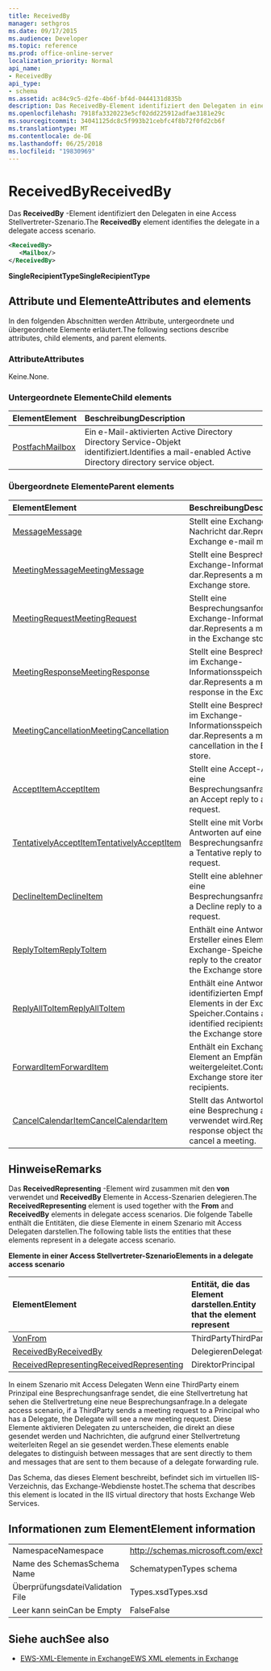 ```yaml
---
title: ReceivedBy
manager: sethgros
ms.date: 09/17/2015
ms.audience: Developer
ms.topic: reference
ms.prod: office-online-server
localization_priority: Normal
api_name:
- ReceivedBy
api_type:
- schema
ms.assetid: ac84c9c5-d2fe-4b6f-bf4d-0444131d835b
description: Das ReceivedBy-Element identifiziert den Delegaten in eine Access Stellvertreter-Szenario.
ms.openlocfilehash: 7918fa3320223e5cf02dd225912adfae3181e29c
ms.sourcegitcommit: 34041125dc8c5f993b21cebfc4f8b72f0fd2cb6f
ms.translationtype: MT
ms.contentlocale: de-DE
ms.lasthandoff: 06/25/2018
ms.locfileid: "19830969"
---
```

# <a name="receivedby"></a><span data-ttu-id="455d0-103">ReceivedBy</span><span class="sxs-lookup"><span data-stu-id="455d0-103">ReceivedBy</span></span>

<span data-ttu-id="455d0-104">Das **ReceivedBy** -Element identifiziert den Delegaten in eine Access Stellvertreter-Szenario.</span><span class="sxs-lookup"><span data-stu-id="455d0-104">The **ReceivedBy** element identifies the delegate in a delegate access scenario.</span></span> 
  
```xml
<ReceivedBy>
   <Mailbox/>
</ReceivedBy>
```

 <span data-ttu-id="455d0-105">**SingleRecipientType**</span><span class="sxs-lookup"><span data-stu-id="455d0-105">**SingleRecipientType**</span></span>
## <a name="attributes-and-elements"></a><span data-ttu-id="455d0-106">Attribute und Elemente</span><span class="sxs-lookup"><span data-stu-id="455d0-106">Attributes and elements</span></span>

<span data-ttu-id="455d0-107">In den folgenden Abschnitten werden Attribute, untergeordnete und übergeordnete Elemente erläutert.</span><span class="sxs-lookup"><span data-stu-id="455d0-107">The following sections describe attributes, child elements, and parent elements.</span></span>
  
### <a name="attributes"></a><span data-ttu-id="455d0-108">Attribute</span><span class="sxs-lookup"><span data-stu-id="455d0-108">Attributes</span></span>

<span data-ttu-id="455d0-109">Keine.</span><span class="sxs-lookup"><span data-stu-id="455d0-109">None.</span></span>
  
### <a name="child-elements"></a><span data-ttu-id="455d0-110">Untergeordnete Elemente</span><span class="sxs-lookup"><span data-stu-id="455d0-110">Child elements</span></span>

|<span data-ttu-id="455d0-111">**Element**</span><span class="sxs-lookup"><span data-stu-id="455d0-111">**Element**</span></span>|<span data-ttu-id="455d0-112">**Beschreibung**</span><span class="sxs-lookup"><span data-stu-id="455d0-112">**Description**</span></span>|
|:-----|:-----|
|[<span data-ttu-id="455d0-113">Postfach</span><span class="sxs-lookup"><span data-stu-id="455d0-113">Mailbox</span></span>](mailbox.md) <br/> |<span data-ttu-id="455d0-114">Ein e-Mail-aktivierten Active Directory Directory Service-Objekt identifiziert.</span><span class="sxs-lookup"><span data-stu-id="455d0-114">Identifies a mail-enabled Active Directory directory service object.</span></span>  <br/> |
   
### <a name="parent-elements"></a><span data-ttu-id="455d0-115">Übergeordnete Elemente</span><span class="sxs-lookup"><span data-stu-id="455d0-115">Parent elements</span></span>

|<span data-ttu-id="455d0-116">**Element**</span><span class="sxs-lookup"><span data-stu-id="455d0-116">**Element**</span></span>|<span data-ttu-id="455d0-117">**Beschreibung**</span><span class="sxs-lookup"><span data-stu-id="455d0-117">**Description**</span></span>|
|:-----|:-----|
|[<span data-ttu-id="455d0-118">Message</span><span class="sxs-lookup"><span data-stu-id="455d0-118">Message</span></span>](message-ex15websvcsotherref.md) <br/> |<span data-ttu-id="455d0-119">Stellt eine Exchange-E-Mail-Nachricht dar.</span><span class="sxs-lookup"><span data-stu-id="455d0-119">Represents an Exchange e-mail message.</span></span>  <br/> |
|[<span data-ttu-id="455d0-120">MeetingMessage</span><span class="sxs-lookup"><span data-stu-id="455d0-120">MeetingMessage</span></span>](meetingmessage.md) <br/> |<span data-ttu-id="455d0-121">Stellt eine Besprechung im Exchange-Informationsspeicher dar.</span><span class="sxs-lookup"><span data-stu-id="455d0-121">Represents a meeting in the Exchange store.</span></span>  <br/> |
|[<span data-ttu-id="455d0-122">MeetingRequest</span><span class="sxs-lookup"><span data-stu-id="455d0-122">MeetingRequest</span></span>](meetingrequest.md) <br/> |<span data-ttu-id="455d0-123">Stellt eine Besprechungsanforderung im Exchange-Informationsspeicher dar.</span><span class="sxs-lookup"><span data-stu-id="455d0-123">Represents a meeting request in the Exchange store.</span></span>  <br/> |
|[<span data-ttu-id="455d0-124">MeetingResponse</span><span class="sxs-lookup"><span data-stu-id="455d0-124">MeetingResponse</span></span>](meetingresponse.md) <br/> |<span data-ttu-id="455d0-125">Stellt eine Besprechungsantwort im Exchange-Informationsspeicher dar.</span><span class="sxs-lookup"><span data-stu-id="455d0-125">Represents a meeting response in the Exchange store.</span></span>  <br/> |
|[<span data-ttu-id="455d0-126">MeetingCancellation</span><span class="sxs-lookup"><span data-stu-id="455d0-126">MeetingCancellation</span></span>](meetingcancellation.md) <br/> |<span data-ttu-id="455d0-127">Stellt eine Besprechungsabsage im Exchange-Informationsspeicher dar.</span><span class="sxs-lookup"><span data-stu-id="455d0-127">Represents a meeting cancellation in the Exchange store.</span></span>  <br/> |
|[<span data-ttu-id="455d0-128">AcceptItem</span><span class="sxs-lookup"><span data-stu-id="455d0-128">AcceptItem</span></span>](acceptitem.md) <br/> |<span data-ttu-id="455d0-129">Stellt eine Accept-Antwort auf eine Besprechungsanfrage.</span><span class="sxs-lookup"><span data-stu-id="455d0-129">Represents an Accept reply to a meeting request.</span></span>  <br/> |
|[<span data-ttu-id="455d0-130">TentativelyAcceptItem</span><span class="sxs-lookup"><span data-stu-id="455d0-130">TentativelyAcceptItem</span></span>](tentativelyacceptitem.md) <br/> |<span data-ttu-id="455d0-131">Stellt eine mit Vorbehalt Antworten auf eine Besprechungsanfrage.</span><span class="sxs-lookup"><span data-stu-id="455d0-131">Represents a Tentative reply to a meeting request.</span></span>  <br/> |
|[<span data-ttu-id="455d0-132">DeclineItem</span><span class="sxs-lookup"><span data-stu-id="455d0-132">DeclineItem</span></span>](declineitem.md) <br/> |<span data-ttu-id="455d0-133">Stellt eine ablehnen Antwort auf eine Besprechungsanfrage.</span><span class="sxs-lookup"><span data-stu-id="455d0-133">Represents a Decline reply to a meeting request.</span></span>  <br/> |
|[<span data-ttu-id="455d0-134">ReplyToItem</span><span class="sxs-lookup"><span data-stu-id="455d0-134">ReplyToItem</span></span>](replytoitem.md) <br/> |<span data-ttu-id="455d0-135">Enthält eine Antwort an den Ersteller eines Elements in der Exchange-Speicher.</span><span class="sxs-lookup"><span data-stu-id="455d0-135">Contains a reply to the creator of an item in the Exchange store.</span></span>  <br/> |
|[<span data-ttu-id="455d0-136">ReplyAllToItem</span><span class="sxs-lookup"><span data-stu-id="455d0-136">ReplyAllToItem</span></span>](replyalltoitem.md) <br/> |<span data-ttu-id="455d0-137">Enthält eine Antwort an alle identifizierten Empfänger eines Elements in der Exchange-Speicher.</span><span class="sxs-lookup"><span data-stu-id="455d0-137">Contains a reply to all identified recipients of an item in the Exchange store.</span></span>  <br/> |
|[<span data-ttu-id="455d0-138">ForwardItem</span><span class="sxs-lookup"><span data-stu-id="455d0-138">ForwardItem</span></span>](forwarditem.md) <br/> |<span data-ttu-id="455d0-139">Enthält ein Exchange-Speicher-Element an Empfänger weitergeleitet.</span><span class="sxs-lookup"><span data-stu-id="455d0-139">Contains an Exchange store item to forward to recipients.</span></span>  <br/> |
|[<span data-ttu-id="455d0-140">CancelCalendarItem</span><span class="sxs-lookup"><span data-stu-id="455d0-140">CancelCalendarItem</span></span>](cancelcalendaritem.md) <br/> |<span data-ttu-id="455d0-141">Stellt das Antwortobjekt, das Sie eine Besprechung absagen verwendet wird.</span><span class="sxs-lookup"><span data-stu-id="455d0-141">Represents the response object that is used to cancel a meeting.</span></span>  <br/> |
   
## <a name="remarks"></a><span data-ttu-id="455d0-142">Hinweise</span><span class="sxs-lookup"><span data-stu-id="455d0-142">Remarks</span></span>

<span data-ttu-id="455d0-143">Das **ReceivedRepresenting** -Element wird zusammen mit den **von** verwendet und **ReceivedBy** Elemente in Access-Szenarien delegieren.</span><span class="sxs-lookup"><span data-stu-id="455d0-143">The **ReceivedRepresenting** element is used together with the **From** and **ReceivedBy** elements in delegate access scenarios.</span></span> <span data-ttu-id="455d0-144">Die folgende Tabelle enthält die Entitäten, die diese Elemente in einem Szenario mit Access Delegaten darstellen.</span><span class="sxs-lookup"><span data-stu-id="455d0-144">The following table lists the entities that these elements represent in a delegate access scenario.</span></span> 
  
<span data-ttu-id="455d0-145">**Elemente in einer Access Stellvertreter-Szenario**</span><span class="sxs-lookup"><span data-stu-id="455d0-145">**Elements in a delegate access scenario**</span></span>

|<span data-ttu-id="455d0-146">**Element**</span><span class="sxs-lookup"><span data-stu-id="455d0-146">**Element**</span></span>|<span data-ttu-id="455d0-147">**Entität, die das Element darstellen.**</span><span class="sxs-lookup"><span data-stu-id="455d0-147">**Entity that the element represent**</span></span>|
|:-----|:-----|
|[<span data-ttu-id="455d0-148">Von</span><span class="sxs-lookup"><span data-stu-id="455d0-148">From</span></span>](from.md) <br/> |<span data-ttu-id="455d0-149">ThirdParty</span><span class="sxs-lookup"><span data-stu-id="455d0-149">ThirdParty</span></span>  <br/> |
|[<span data-ttu-id="455d0-150">ReceivedBy</span><span class="sxs-lookup"><span data-stu-id="455d0-150">ReceivedBy</span></span>](receivedby.md) <br/> |<span data-ttu-id="455d0-151">Delegieren</span><span class="sxs-lookup"><span data-stu-id="455d0-151">Delegate</span></span>  <br/> |
|[<span data-ttu-id="455d0-152">ReceivedRepresenting</span><span class="sxs-lookup"><span data-stu-id="455d0-152">ReceivedRepresenting</span></span>](receivedrepresenting.md) <br/> |<span data-ttu-id="455d0-153">Direktor</span><span class="sxs-lookup"><span data-stu-id="455d0-153">Principal</span></span>  <br/> |
   
<span data-ttu-id="455d0-154">In einem Szenario mit Access Delegaten Wenn eine ThirdParty einem Prinzipal eine Besprechungsanfrage sendet, die eine Stellvertretung hat sehen die Stellvertretung eine neue Besprechungsanfrage.</span><span class="sxs-lookup"><span data-stu-id="455d0-154">In a delegate access scenario, if a ThirdParty sends a meeting request to a Principal who has a Delegate, the Delegate will see a new meeting request.</span></span> <span data-ttu-id="455d0-155">Diese Elemente aktivieren Delegaten zu unterscheiden, die direkt an diese gesendet werden und Nachrichten, die aufgrund einer Stellvertretung weiterleiten Regel an sie gesendet werden.</span><span class="sxs-lookup"><span data-stu-id="455d0-155">These elements enable delegates to distinguish between messages that are sent directly to them and messages that are sent to them because of a delegate forwarding rule.</span></span>
  
<span data-ttu-id="455d0-156">Das Schema, das dieses Element beschreibt, befindet sich im virtuellen IIS-Verzeichnis, das Exchange-Webdienste hostet.</span><span class="sxs-lookup"><span data-stu-id="455d0-156">The schema that describes this element is located in the IIS virtual directory that hosts Exchange Web Services.</span></span>
  
## <a name="element-information"></a><span data-ttu-id="455d0-157">Informationen zum Element</span><span class="sxs-lookup"><span data-stu-id="455d0-157">Element information</span></span>

|||
|:-----|:-----|
|<span data-ttu-id="455d0-158">Namespace</span><span class="sxs-lookup"><span data-stu-id="455d0-158">Namespace</span></span>  <br/> |http://schemas.microsoft.com/exchange/services/2006/types  <br/> |
|<span data-ttu-id="455d0-159">Name des Schemas</span><span class="sxs-lookup"><span data-stu-id="455d0-159">Schema Name</span></span>  <br/> |<span data-ttu-id="455d0-160">Schematypen</span><span class="sxs-lookup"><span data-stu-id="455d0-160">Types schema</span></span>  <br/> |
|<span data-ttu-id="455d0-161">Überprüfungsdatei</span><span class="sxs-lookup"><span data-stu-id="455d0-161">Validation File</span></span>  <br/> |<span data-ttu-id="455d0-162">Types.xsd</span><span class="sxs-lookup"><span data-stu-id="455d0-162">Types.xsd</span></span>  <br/> |
|<span data-ttu-id="455d0-163">Leer kann sein</span><span class="sxs-lookup"><span data-stu-id="455d0-163">Can be Empty</span></span>  <br/> |<span data-ttu-id="455d0-164">False</span><span class="sxs-lookup"><span data-stu-id="455d0-164">False</span></span>  <br/> |
   
## <a name="see-also"></a><span data-ttu-id="455d0-165">Siehe auch</span><span class="sxs-lookup"><span data-stu-id="455d0-165">See also</span></span>



- [<span data-ttu-id="455d0-166">EWS-XML-Elemente in Exchange</span><span class="sxs-lookup"><span data-stu-id="455d0-166">EWS XML elements in Exchange</span></span>](ews-xml-elements-in-exchange.md)

